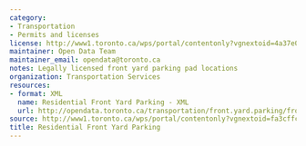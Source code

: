 ```yaml
---
category:
- Transportation
- Permits and licenses
license: http://www1.toronto.ca/wps/portal/contentonly?vgnextoid=4a37e03bb8d1e310VgnVCM10000071d60f89RCRD
maintainer: Open Data Team
maintainer_email: opendata@toronto.ca
notes: Legally licensed front yard parking pad locations
organization: Transportation Services
resources:
- format: XML
  name: Residential Front Yard Parking - XML
  url: http://opendata.toronto.ca/transportation/front.yard.parking/frontyardparking.xml
source: http://www1.toronto.ca/wps/portal/contentonly?vgnextoid=fa3cffcfa3560310VgnVCM1000003dd60f89RCRD&vgnextchannel=1a66e03bb8d1e310VgnVCM10000071d60f89RCRD
title: Residential Front Yard Parking
---
```


